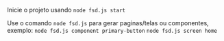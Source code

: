 Inicie o projeto usando `node fsd.js start`

Use o comando `node fsd.js` para gerar paginas/telas ou componentes, exemplo:
`node fsd.js component primary-button`
`node fsd.js screen home`
